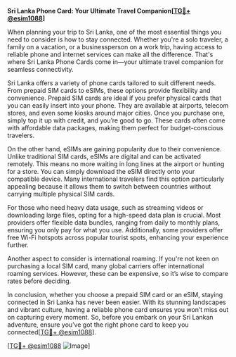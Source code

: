 **Sri Lanka Phone Card: Your Ultimate Travel Companion[[TG💪+ @esim1088](https://t.me/s/esim1088)]**

When planning your trip to Sri Lanka, one of the most essential things you need to consider is how to stay connected. Whether you're a solo traveler, a family on a vacation, or a businessperson on a work trip, having access to reliable phone and internet services can make all the difference. That's where Sri Lanka Phone Cards come in—your ultimate travel companion for seamless connectivity.

Sri Lanka offers a variety of phone cards tailored to suit different needs. From prepaid SIM cards to eSIMs, these options provide flexibility and convenience. Prepaid SIM cards are ideal if you prefer physical cards that you can easily insert into your phone. They are available at airports, telecom stores, and even some kiosks around major cities. Once you purchase one, simply top it up with credit, and you’re good to go. These cards often come with affordable data packages, making them perfect for budget-conscious travelers.

On the other hand, eSIMs are gaining popularity due to their convenience. Unlike traditional SIM cards, eSIMs are digital and can be activated remotely. This means no more waiting in long lines at the airport or hunting for a store. You can simply download the eSIM directly onto your compatible device. Many international travelers find this option particularly appealing because it allows them to switch between countries without carrying multiple physical SIM cards.

For those who need heavy data usage, such as streaming videos or downloading large files, opting for a high-speed data plan is crucial. Most providers offer flexible data bundles, ranging from daily to monthly plans, ensuring you only pay for what you use. Additionally, some providers offer free Wi-Fi hotspots across popular tourist spots, enhancing your experience further.

Another aspect to consider is international roaming. If you're not keen on purchasing a local SIM card, many global carriers offer international roaming services. However, these can be expensive, so it’s wise to compare rates before deciding.

In conclusion, whether you choose a prepaid SIM card or an eSIM, staying connected in Sri Lanka has never been easier. With its stunning landscapes and vibrant culture, having a reliable phone card ensures you won’t miss out on capturing every moment. So, before you embark on your Sri Lankan adventure, ensure you’ve got the right phone card to keep you connected[[TG💪+ @esim1088](https://t.me/s/esim1088)].

[[TG💪+ @esim1088](https://t.me/s/esim1088) ![Image](https://i.postimg.cc/Y0z9fWf4/image.png)]